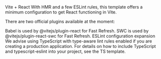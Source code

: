 Vite + React
With HMR and a few ESLint rules, this template offers a minimum configuration to get React functioning in Vite.


There are two official plugins available at the moment:

Babel is used by @vitejs/plugin-react for Fast Refresh.
SWC is used by @vitejs/plugin-react-swc for Fast Refresh.
ESLint configuration expansion
We advise using TypeScript with type-aware lint rules enabled if you are creating a production application. For details on how to include TypeScript and typescript-eslint into your project, see the TS template.
